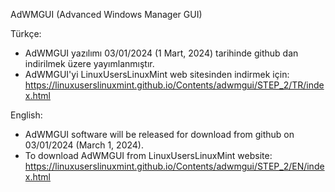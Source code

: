 AdWMGUI (Advanced Windows Manager GUI)

Türkçe:

* AdWMGUI yazılımı 03/01/2024 (1 Mart, 2024) tarihinde github dan indirilmek üzere yayımlanmıştır.
* AdWMGUI'yi LinuxUsersLinuxMint web sitesinden indirmek için: https://linuxuserslinuxmint.github.io/Contents/adwmgui/STEP_2/TR/index.html

English:

* AdWMGUI software will be released for download from github on 03/01/2024 (March 1, 2024).
* To download AdWMGUI from LinuxUsersLinuxMint website: https://linuxuserslinuxmint.github.io/Contents/adwmgui/STEP_2/EN/index.html
